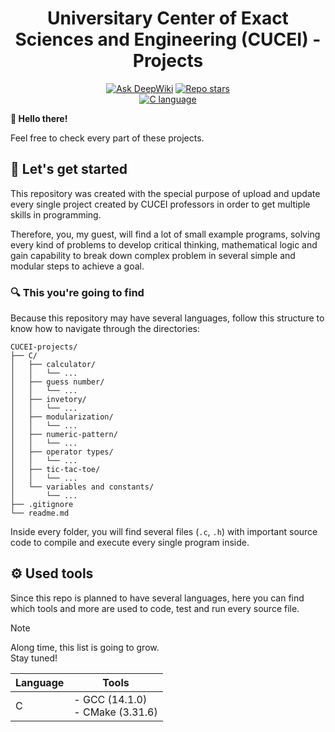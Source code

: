 <div align="center">

# Universitary Center of Exact Sciences and Engineering (CUCEI) - Projects

[![Ask DeepWiki](https://deepwiki.com/badge.svg)](https://deepwiki.com/arcamp0130/CUCEI-projects)
[![Repo stars](https://img.shields.io/github/stars/arcamp0130/CUCEI-projects?logo=github)](https://github.com/arcamp0130/CUCEI-projects) <br>
[![C language](https://img.shields.io/badge/C_lang-356287?logo=c&logoColor=white)](https://github.com/arcamp0130/CUCEI-projects/tree/main/C)
</div>

**👋 Hello there!**

Feel free to check every part of these projects.

## 📖 Let's get started
This repository was created with the special purpose of upload and update every single project created by CUCEI professors in order to get multiple skills in programming.

Therefore, you, my guest, will find a lot of small example programs, solving every kind of problems to develop critical thinking, mathematical logic and gain capability to break down complex problem in several simple and modular steps to achieve a goal.

### 🔍 This you're going to find
Because this repository may have several languages, follow this structure to know how to navigate through the directories:

``` file tree
CUCEI-projects/
├── C/
│   ├── calculator/
│   │   └── ...
│   ├── guess number/
│   │   └── ...
│   ├── invetory/
│   │   └── ...
│   ├── modularization/
│   │   └── ...
│   ├── numeric-pattern/
│   │   └── ...
│   ├── operator types/
│   │   └── ...
│   ├── tic-tac-toe/
│   │   └── ...
│   └── variables and constants/
│       └── ...
├── .gitignore
└── readme.md
```

Inside every folder, you will find several files (`.c`, `.h`) with important source code to compile and execute every single program inside.

## ⚙️ Used tools
Since this repo is planned to have several languages, here you can find which tools and more are used to code, test and run every source file.

> [!NOTE]
> Along time, this list is going to grow. <br>
> Stay tuned!


| Language | Tools                                |
| -------- | ------------------------------------ |
| C        | - GCC (14.1.0) <br> - CMake (3.31.6) |
